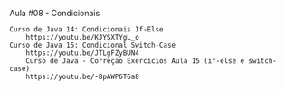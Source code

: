 Aula #08 - Condicionais 

    Curso de Java 14: Condicionais If-Else
        https://youtu.be/KJYSXTYgL_o
    Curso de Java 15: Condicional Switch-Case
        https://youtu.be/JTLgFZyBUN4
        Curso de Java - Correção Exercícios Aula 15 (if-else e switch-case)
        https://youtu.be/-BpAWP6T6a8
